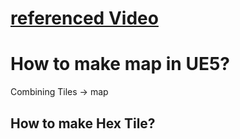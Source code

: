 # [referenced Video](https://www.youtube.com/watch?v=viw8QLV-lJ8)


# How to make map in UE5?
Combining Tiles -> map
## How to make Hex Tile?



